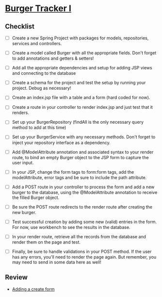 # [Burger Tracker I](https://login.codingdojo.com/m/315/9533/65990)

## Checklist

- [ ] Create a new Spring Project with packages for models, repositories, services and controllers.

- [ ] Create a model called Burger with all the appropriate fields. Don't forget to add annotations and getters & setters!

- [ ] Add all the appropriate dependencies and setup for adding JSP views and connecting to the database

- [ ] Create a schema for the project and test the setup by running your project. Debug as necessary!

- [ ] Create an index.jsp file with a table and a form (hard coded for now).

- [ ] Create a route in your controller to render index.jsp and just test that it renders.

- [ ] Set up your BurgerRepository (findAll is the only necessary query method to add at this time)

- [ ] Set up your BurgerService with any necessary methods. Don't forget to inject your repository interface as a dependency.

- [ ] Add @ModelAttribute annotation and associated syntax to your render route, to bind an empty Burger object to the JSP form to capture the user input.

- [ ] In your JSP, change the form tags to form:form tags, add the modelAttribute, error tags and be sure to include the path attribute.

- [ ] Add a POST route in your controller to process the form and add a new burger to the database, using the @ModelAttribute annotation to receive the filled Burger object.

- [ ] Be sure the POST route redirects to the render route after creating the new burger.

- [ ] Test successful creation by adding some new (valid) entries in the form. For now, use workbench to see the results in the database.

- [ ] In your render route, retrieve all the records from the database and render them on the page and test.

- [ ] Finally, be sure to handle validations in your POST method. If the user has any errors, you'll need to render the page again. But remember, you may need to send in some data here as well!

## Review

- [Adding a create form](https://login.codingdojo.com/m/315/9533/64304)